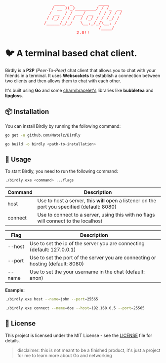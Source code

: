<p style="color:red" align="center">
<pre style="color:#ff5f5f;font-weight:bold;text-align:center" align="center">
    ____  _          ____     
   / __ )(_)________/ / /_  __
  / __  / / ___/ __  / / / / /
 / /_/ / / /  / /_/ / / /_/ / 
/_____/_/_/   \__,_/_/\__, /  
                     /____/   
2.0!!
</pre>
</p>

# 🐦 A terminal based chat client.

Birdly is a **P2P** _(Peer-To-Peer)_ chat client that allows you to chat with your friends in a terminal. It uses **Websockets** to establish a connection between two clients and then allows them to chat with each other.

It's built using **Go** and some [charmbracelet's](https://github.com/charmbracelet/) libraries like **bubbletea** and **lipgloss**. 

## 📦 Installation

You can install Birdly by running the following command:

```bash
go get -u github.com/Matelz/Birdly

go build -o birdly <path-to-installation>
```

## 🚀 Usage

To start Birdly, you need to run the following command:

```bash
./birdly.exe <command> ...flags
```

| Command | Description |
|---------|-------|
| host    | Use to host a server, this **will** open a listener on the port you specified (default: 8080) |
| connect | Use to connect to a server, using this with no flags will connect to the localhost |

| Flag | Description |
|------|-------------|
| --host | Use to set the ip of the server you are connecting (default: 127.0.0.1) |
| --port | Use to set the port of the server you are connecting or hosting (default: 8080) |
| --name | Use to set the your username in the chat (default: anon) |

**Example:**
```bash
./birdly.exe host --name=john --port=25565
```

```bash
./birdly.exe connect --name=doe --host=192.168.0.5 --port=25565
```

## 📝 License

This project is licensed under the MIT License - see the [LICENSE](https://choosealicense.com/licenses/mit/) file for details.

> disclaimer: this is not meant to be a finished product, it's just a project for me to learn more about Go and networking
